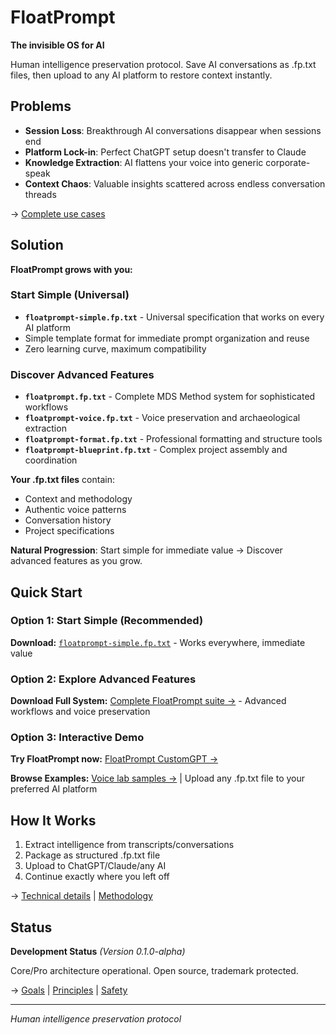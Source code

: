 # FloatPrompt

**The invisible OS for AI**

Human intelligence preservation protocol. Save AI conversations as .fp.txt files, then upload to any AI platform to restore context instantly.

## Problems

- **Session Loss**: Breakthrough AI conversations disappear when sessions end
- **Platform Lock-in**: Perfect ChatGPT setup doesn't transfer to Claude  
- **Knowledge Extraction**: AI flattens your voice into generic corporate-speak
- **Context Chaos**: Valuable insights scattered across endless conversation threads

→ [Complete use cases](docs/use.md)

## Solution

**FloatPrompt grows with you:**

### **Start Simple (Universal)**
- **`floatprompt-simple.fp.txt`** - Universal specification that works on every AI platform
- Simple template format for immediate prompt organization and reuse
- Zero learning curve, maximum compatibility

### **Discover Advanced Features**
- **`floatprompt.fp.txt`** - Complete MDS Method system for sophisticated workflows
- **`floatprompt-voice.fp.txt`** - Voice preservation and archaeological extraction
- **`floatprompt-format.fp.txt`** - Professional formatting and structure tools
- **`floatprompt-blueprint.fp.txt`** - Complex project assembly and coordination

**Your .fp.txt files** contain:
- Context and methodology
- Authentic voice patterns  
- Conversation history
- Project specifications

**Natural Progression**: Start simple for immediate value → Discover advanced features as you grow.

## Quick Start

### **Option 1: Start Simple (Recommended)**
**Download:** [`floatprompt-simple.fp.txt`](dist/floatprompt-simple.fp.txt) - Works everywhere, immediate value

### **Option 2: Explore Advanced Features**  
**Download Full System:** [Complete FloatPrompt suite →](dist/) - Advanced workflows and voice preservation

### **Option 3: Interactive Demo**
**Try FloatPrompt now:** [FloatPrompt CustomGPT →](https://chatgpt.com/g/g-685c4f5d32708191876ecda72bbcb348-floatprompt)

**Browse Examples:** [Voice lab samples →](dev/voice%20lab/) | Upload any .fp.txt file to your preferred AI platform

## How It Works

1. Extract intelligence from transcripts/conversations
2. Package as structured .fp.txt file
3. Upload to ChatGPT/Claude/any AI
4. Continue exactly where you left off

→ [Technical details](docs/fp.md) | [Methodology](docs/mds-method.md)

## Status

**Development Status** *(Version 0.1.0-alpha)*

Core/Pro architecture operational. Open source, trademark protected.

<!-- BUILD_METADATA
Version: 0.1.0-alpha  
Phase: Alpha - Core/Pro Architecture
Status: Core systems operational
Architecture: Core (Universal) + Pro (Advanced)
Last Updated: 2025-07-18
-->

→ [Goals](docs/goals.md) | [Principles](docs/principles.md) | [Safety](docs/safety.md)

---

*Human intelligence preservation protocol*

